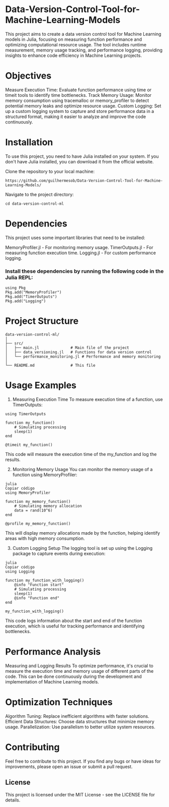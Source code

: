 # Data-Version-Control-Tool-for-Machine-Learning-Models
This project aims to create a data version control tool for Machine Learning models in Julia, focusing on measuring function performance and optimizing computational resource usage. The tool includes runtime measurement, memory usage tracking, and performance logging, providing insights to enhance code efficiency in Machine Learning projects.

# Objectives
Measure Execution Time: Evaluate function performance using time or timeit tools to identify time bottlenecks.
Track Memory Usage: Monitor memory consumption using tracemalloc or memory_profiler to detect potential memory leaks and optimize resource usage.
Custom Logging: Set up a custom logging system to capture and store performance data in a structured format, making it easier to analyze and improve the code continuously.

# Installation
To use this project, you need to have Julia installed on your system. If you don't have Julia installed, you can download it from the official website.

Clone the repository to your local machine:
```
https://github.com/guilhermesob/Data-Version-Control-Tool-for-Machine-Learning-Models/
```
Navigate to the project directory:
```
cd data-version-control-ml
```

# Dependencies
This project uses some important libraries that need to be installed:

MemoryProfiler.jl - For monitoring memory usage.
TimerOutputs.jl - For measuring function execution time.
Logging.jl - For custom performance logging.

### Install these dependencies by running the following code in the Julia REPL:
```
using Pkg
Pkg.add("MemoryProfiler")
Pkg.add("TimerOutputs")
Pkg.add("Logging")
```
# Project Structure
```
data-version-control-ml/
│
├── src/
│   ├── main.jl              # Main file of the project
│   ├── data_versioning.jl   # Functions for data version control
│   └── performance_monitoring.jl # Performance and memory monitoring
│
└── README.md                # This file
```
# Usage Examples
1. Measuring Execution Time
To measure execution time of a function, use TimerOutputs:
```
using TimerOutputs

function my_function()
    # Simulating processing
    sleep(1)
end

@timeit my_function()
```
This code will measure the execution time of the my_function and log the results.

2. Monitoring Memory Usage
You can monitor the memory usage of a function using MemoryProfiler:
```
julia
Copiar código
using MemoryProfiler

function my_memory_function()
    # Simulating memory allocation
    data = rand(10^6)
end

@profile my_memory_function()
```
This will display memory allocations made by the function, helping identify areas with high memory consumption.

3. Custom Logging Setup
The logging tool is set up using the Logging package to capture events during execution:
```
julia
Copiar código
using Logging

function my_function_with_logging()
    @info "Function start"
    # Simulating processing
    sleep(1)
    @info "Function end"
end

my_function_with_logging()
```
This code logs information about the start and end of the function execution, which is useful for tracking performance and identifying bottlenecks.

# Performance Analysis
Measuring and Logging Results
To optimize performance, it's crucial to measure the execution time and memory usage of different parts of the code. This can be done continuously during the development and implementation of Machine Learning models.

# Optimization Techniques
Algorithm Tuning: Replace inefficient algorithms with faster solutions.
Efficient Data Structures: Choose data structures that minimize memory usage.
Parallelization: Use parallelism to better utilize system resources.

# Contributing
Feel free to contribute to this project. If you find any bugs or have ideas for improvements, please open an issue or submit a pull request.

## License
This project is licensed under the MIT License - see the LICENSE file for details.
